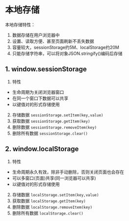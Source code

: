# 本地存储

本地存储特性：
1. 数据存储在用户浏览器中
2. 设置、读取方便、甚至页面刷新不丢失数据
3. 容量较大，sessionStorage约5M、localStorage约20M
4. 只能存储字符串，可以将对象JSON.stringify()编码后存储


## 1. window.sessionStorage

1. 特性
* 生命周期为关闭浏览器窗口
* 在同一个窗口下数据可以共享
* 以键值对的形式存储使用

2. 存储数据  ``sessionStorage.setItem(key,value)``
3. 获取数据  ``sessionStorage.getItem(key)``
4. 删除数据  ``sessionStorage.removeItem(key)``
5. 删除所有数据  ``sessionStorage.clear()``

## 2. window.localStorage

1. 特性
* 生命周期永久有效，除非手动删除，否则关闭页面也会存在
* 可以多窗口(页面)共享(同一浏览器可以共享)
* 以键值对的形式存储使用

2. 存储数据  ``localStorage.setItem(key,value)``
3. 获取数据  ``localStorage.getItem(key)``
4. 删除数据  ``localStorage.removeItem(key)``
5. 删除所有数据  ``localStorage.clear()``